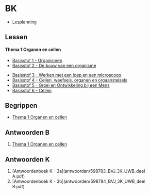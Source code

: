 # BK

* [Lesplanning](lesplanning.md)


## Lessen

#### Thema 1 Organen en cellen

* [Basisstof 1 - Organismen](lessen/t1b1.md)
* [Basisstof 2 - De bouw van een organisme](lessen/t1b2.md)
- [Basisstof 3 - Werken met een loep en een microscoop](lessen/t1b3.md)
- [Basisstof 4 - Cellen, weefsels, organen en orgaanstelsels](lessen/t1b4.md)
- [Basisstof 5 - Groei en Ontwikkeling bij een Mens](lessen/t1b5.md)
- [Basisstof 6 - Cellen](lessen/t1b6.md)

<!--

## Boek

* [Biologie Voor Jou VMBO B 3a](boek/p001-286_BVJ_8_0_-_MAX_-_3_vmbo-b_A_Leerwerkboek.pdf)
* [Biologie Voor Jou VMBO B 3b](p001-268_BVJ_8_0_-_MAX_-_3_vmbo-b_B_Leerwerkboek.pdf)

-->

## Begrippen

* [Thema 1 Organen en cellen](samenvattingen/598781-01_BVJ_3B_sv1_LR.pdf)

## Antwoorden B

1. [Thema 1 Organen en cellen](antwoorden/BVJ_3B_LWB_A_Antwoorden_T1.pdf)

## Antwoorden K

1. [Antwoordenboek K - 3a](antwoorden/598783_BVJ_3K_UWB_deel A.pdf)
1. [Antwoordenboek K - 3b](antwoorden/598784_BVJ_3K_UWB_deel B.pdf)